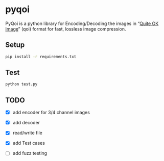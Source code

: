 # pyqoi
PyQoi is a python library for Encoding/Decoding the images in  “[Quite OK Image](https://github.com/phoboslab/qoi)” (qoi) format for fast, lossless image compression.

## Setup

 ```bash
 pip install -r requirements.txt
 ```

## Test

 ```bash
 python test.py
 ```

## TODO

- [x] add encoder for 3/4 channel images
- [x] add decoder
- [x] read/write file
- [x] add Test cases 
- [ ] add fuzz testing


